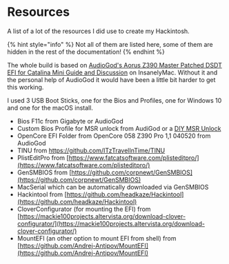 # Resources

A list of a lot of the resources I did use to create my Hackintosh.

{% hint style="info" %}
Not all of them are listed here, some of them are hidden in the rest of the documentation!
{% endhint %}

The whole build is based on [AudioGod's Aorus Z390 Master Patched DSDT EFI for Catalina Mini Guide and Discussion](https://www.insanelymac.com/forum/topic/340936-audiogods-aorus-z390-master-patched-dsdt-efi-for-catalina-mini-guide-and-discussion/) on InsanelyMac. Without it and the personal help of AudioGod it would have been a little bit harder to get this working.

I used 3 USB Boot Sticks, one for the Bios and Profiles, one for Windows 10 and one for the macOS install.

* Bios F11c from Gigabyte or AudioGod
* Custom Bios Profile for MSR unlock from AudiGod or a [DIY MSR Unlock](https://dortania.github.io/OpenCore-Desktop-Guide/extras/msr-lock.html)
* OpenCore EFI Folder from OpenCore 058 Z390 Pro 1,1 040520 from AudioGod
* TINU from [https://github.com/ITzTravelInTime/TINU ](https://github.com/ITzTravelInTime/TINU%20)
* PlistEditPro from [https://www.fatcatsoftware.com/plisteditpro/](https://www.fatcatsoftware.com/plisteditpro/)
* GenSMBIOS from [https://github.com/corpnewt/GenSMBIOS](https://github.com/corpnewt/GenSMBIOS)
* MacSerial which can be automatically downloaded via GenSMBIOS
* Hackintool from [https://github.com/headkaze/Hackintool](https://github.com/headkaze/Hackintool)
* CloverConfigurator \(for mounting the EFI\) from [https://mackie100projects.altervista.org/download-clover-configurator/](https://mackie100projects.altervista.org/download-clover-configurator/)
* MountEFI \(an other option to mount EFI from shell\) from [https://github.com/Andrej-Antipov/MountEFI](https://github.com/Andrej-Antipov/MountEFI)



